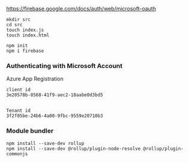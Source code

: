 https://firebase.google.com/docs/auth/web/microsoft-oauth


```shell
mkdir src
cd src
touch index.js
touch index.html

npm init
npm i firebase
```

### Authenticating with Microsoft Account

Azure App Registration
```
client id
3e20578b-8568-41f9-aec2-18aabe0d3bd5


Tenant id
3f2f05be-24b6-4a00-9fbc-9559e20710b3
```

### Module bundler

```shell
npm install --save-dev rollup
npm install --save-dev @rollup/plugin-node-resolve @rollup/plugin-commonjs
```



